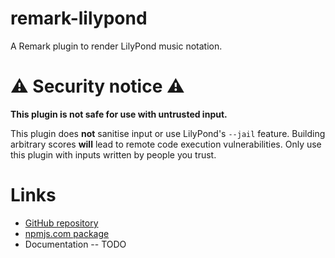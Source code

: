 # remark-lilypond

A Remark plugin to render LilyPond music notation.

# ⚠️ Security notice ⚠️

**This plugin is not safe for use with untrusted input.**

This plugin does **not** sanitise input or use LilyPond's `--jail` feature.
Building arbitrary scores **will** lead to remote code execution
vulnerabilities. Only use this plugin with inputs written by people you trust.

# Links

- [GitHub repository](https://github.com/jorins/remark-lilypond)
- [npmjs.com package](https://www.npmjs.com/package/remark-lilypond)
- Documentation -- TODO
